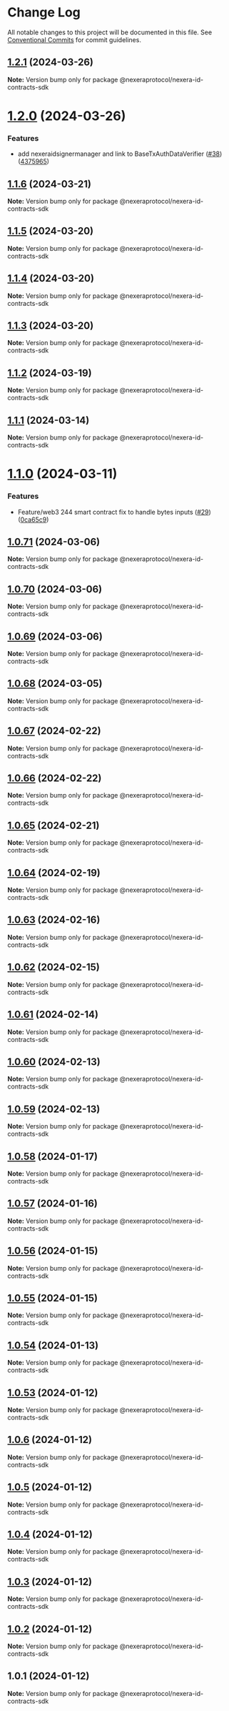 # Change Log

All notable changes to this project will be documented in this file.
See [Conventional Commits](https://conventionalcommits.org) for commit guidelines.

## [1.2.1](https://github.com/NexeraProtocol/NexeraIDContracts/compare/@nexeraprotocol/nexera-id-contracts-sdk@1.2.0...@nexeraprotocol/nexera-id-contracts-sdk@1.2.1) (2024-03-26)

**Note:** Version bump only for package @nexeraprotocol/nexera-id-contracts-sdk





# [1.2.0](https://github.com/NexeraProtocol/NexeraIDContracts/compare/@nexeraprotocol/nexera-id-contracts-sdk@1.1.6...@nexeraprotocol/nexera-id-contracts-sdk@1.2.0) (2024-03-26)


### Features

* add nexeraidsignermanager and link to BaseTxAuthDataVerifier ([#38](https://github.com/NexeraProtocol/NexeraIDContracts/issues/38)) ([4375965](https://github.com/NexeraProtocol/NexeraIDContracts/commit/43759654072d886d3f5f2c512d4fa2cc2a0600eb))





## [1.1.6](https://github.com/NexeraProtocol/NexeraIDContracts/compare/@nexeraprotocol/nexera-id-contracts-sdk@1.1.5...@nexeraprotocol/nexera-id-contracts-sdk@1.1.6) (2024-03-21)

**Note:** Version bump only for package @nexeraprotocol/nexera-id-contracts-sdk





## [1.1.5](https://github.com/NexeraProtocol/NexeraIDContracts/compare/@nexeraprotocol/nexera-id-contracts-sdk@1.1.4...@nexeraprotocol/nexera-id-contracts-sdk@1.1.5) (2024-03-20)

**Note:** Version bump only for package @nexeraprotocol/nexera-id-contracts-sdk





## [1.1.4](https://github.com/NexeraProtocol/NexeraIDContracts/compare/@nexeraprotocol/nexera-id-contracts-sdk@1.1.3...@nexeraprotocol/nexera-id-contracts-sdk@1.1.4) (2024-03-20)

**Note:** Version bump only for package @nexeraprotocol/nexera-id-contracts-sdk





## [1.1.3](https://github.com/NexeraProtocol/NexeraIDContracts/compare/@nexeraprotocol/nexera-id-contracts-sdk@1.1.2...@nexeraprotocol/nexera-id-contracts-sdk@1.1.3) (2024-03-20)

**Note:** Version bump only for package @nexeraprotocol/nexera-id-contracts-sdk





## [1.1.2](https://github.com/NexeraProtocol/NexeraIDContracts/compare/@nexeraprotocol/nexera-id-contracts-sdk@1.1.1...@nexeraprotocol/nexera-id-contracts-sdk@1.1.2) (2024-03-19)

**Note:** Version bump only for package @nexeraprotocol/nexera-id-contracts-sdk





## [1.1.1](https://github.com/NexeraProtocol/NexeraIDContracts/compare/@nexeraprotocol/nexera-id-contracts-sdk@1.1.0...@nexeraprotocol/nexera-id-contracts-sdk@1.1.1) (2024-03-14)

**Note:** Version bump only for package @nexeraprotocol/nexera-id-contracts-sdk





# [1.1.0](https://github.com/NexeraProtocol/NexeraIDContracts/compare/@nexeraprotocol/nexera-id-contracts-sdk@1.0.71...@nexeraprotocol/nexera-id-contracts-sdk@1.1.0) (2024-03-11)


### Features

* Feature/web3 244 smart contract fix to handle bytes inputs ([#29](https://github.com/NexeraProtocol/NexeraIDContracts/issues/29)) ([0ca65c9](https://github.com/NexeraProtocol/NexeraIDContracts/commit/0ca65c973792e4e88cb02dd8bf885b924503377e))





## [1.0.71](https://github.com/NexeraProtocol/NexeraIDContracts/compare/@nexeraprotocol/nexera-id-contracts-sdk@1.0.70...@nexeraprotocol/nexera-id-contracts-sdk@1.0.71) (2024-03-06)

**Note:** Version bump only for package @nexeraprotocol/nexera-id-contracts-sdk





## [1.0.70](https://github.com/NexeraProtocol/NexeraIDContracts/compare/@nexeraprotocol/nexera-id-contracts-sdk@1.0.69...@nexeraprotocol/nexera-id-contracts-sdk@1.0.70) (2024-03-06)

**Note:** Version bump only for package @nexeraprotocol/nexera-id-contracts-sdk





## [1.0.69](https://github.com/NexeraProtocol/NexeraIDContracts/compare/@nexeraprotocol/nexera-id-contracts-sdk@1.0.68...@nexeraprotocol/nexera-id-contracts-sdk@1.0.69) (2024-03-06)

**Note:** Version bump only for package @nexeraprotocol/nexera-id-contracts-sdk





## [1.0.68](https://github.com/NexeraProtocol/NexeraIDContracts/compare/@nexeraprotocol/nexera-id-contracts-sdk@1.0.67...@nexeraprotocol/nexera-id-contracts-sdk@1.0.68) (2024-03-05)

**Note:** Version bump only for package @nexeraprotocol/nexera-id-contracts-sdk

## [1.0.67](https://github.com/NexeraProtocol/NexeraIDContracts/compare/@nexeraprotocol/nexera-id-contracts-sdk@1.0.66...@nexeraprotocol/nexera-id-contracts-sdk@1.0.67) (2024-02-22)

**Note:** Version bump only for package @nexeraprotocol/nexera-id-contracts-sdk

## [1.0.66](https://github.com/NexeraProtocol/NexeraIDContracts/compare/@nexeraprotocol/nexera-id-contracts-sdk@1.0.65...@nexeraprotocol/nexera-id-contracts-sdk@1.0.66) (2024-02-22)

**Note:** Version bump only for package @nexeraprotocol/nexera-id-contracts-sdk

## [1.0.65](https://github.com/NexeraProtocol/NexeraIDContracts/compare/@nexeraprotocol/nexera-id-contracts-sdk@1.0.64...@nexeraprotocol/nexera-id-contracts-sdk@1.0.65) (2024-02-21)

**Note:** Version bump only for package @nexeraprotocol/nexera-id-contracts-sdk

## [1.0.64](https://github.com/NexeraProtocol/NexeraIDContracts/compare/@nexeraprotocol/nexera-id-contracts-sdk@1.0.63...@nexeraprotocol/nexera-id-contracts-sdk@1.0.64) (2024-02-19)

**Note:** Version bump only for package @nexeraprotocol/nexera-id-contracts-sdk

## [1.0.63](https://github.com/NexeraProtocol/NexeraIDContracts/compare/@nexeraprotocol/nexera-id-contracts-sdk@1.0.62...@nexeraprotocol/nexera-id-contracts-sdk@1.0.63) (2024-02-16)

**Note:** Version bump only for package @nexeraprotocol/nexera-id-contracts-sdk

## [1.0.62](https://github.com/NexeraProtocol/NexeraIDContracts/compare/@nexeraprotocol/nexera-id-contracts-sdk@1.0.61...@nexeraprotocol/nexera-id-contracts-sdk@1.0.62) (2024-02-15)

**Note:** Version bump only for package @nexeraprotocol/nexera-id-contracts-sdk

## [1.0.61](https://github.com/NexeraProtocol/NexeraIDContracts/compare/@nexeraprotocol/nexera-id-contracts-sdk@1.0.60...@nexeraprotocol/nexera-id-contracts-sdk@1.0.61) (2024-02-14)

**Note:** Version bump only for package @nexeraprotocol/nexera-id-contracts-sdk

## [1.0.60](https://github.com/NexeraProtocol/NexeraIDContracts/compare/@nexeraprotocol/nexera-id-contracts-sdk@1.0.59...@nexeraprotocol/nexera-id-contracts-sdk@1.0.60) (2024-02-13)

**Note:** Version bump only for package @nexeraprotocol/nexera-id-contracts-sdk

## [1.0.59](https://github.com/NexeraProtocol/NexeraIDContracts/compare/@nexeraprotocol/nexera-id-contracts-sdk@1.0.58...@nexeraprotocol/nexera-id-contracts-sdk@1.0.59) (2024-02-13)

**Note:** Version bump only for package @nexeraprotocol/nexera-id-contracts-sdk

## [1.0.58](https://github.com/NexeraProtocol/NexeraIDContracts/compare/@nexeraprotocol/nexera-id-contracts-sdk@1.0.57...@nexeraprotocol/nexera-id-contracts-sdk@1.0.58) (2024-01-17)

**Note:** Version bump only for package @nexeraprotocol/nexera-id-contracts-sdk

## [1.0.57](https://github.com/NexeraProtocol/NexeraIDContracts/compare/@nexeraprotocol/nexera-id-contracts-sdk@1.0.56...@nexeraprotocol/nexera-id-contracts-sdk@1.0.57) (2024-01-16)

**Note:** Version bump only for package @nexeraprotocol/nexera-id-contracts-sdk

## [1.0.56](https://github.com/NexeraProtocol/NexeraIDContracts/compare/@nexeraprotocol/nexera-id-contracts-sdk@1.0.55...@nexeraprotocol/nexera-id-contracts-sdk@1.0.56) (2024-01-15)

**Note:** Version bump only for package @nexeraprotocol/nexera-id-contracts-sdk

## [1.0.55](https://github.com/NexeraProtocol/NexeraIDContracts/compare/@nexeraprotocol/nexera-id-contracts-sdk@1.0.54...@nexeraprotocol/nexera-id-contracts-sdk@1.0.55) (2024-01-15)

**Note:** Version bump only for package @nexeraprotocol/nexera-id-contracts-sdk

## [1.0.54](https://github.com/NexeraProtocol/NexeraIDContracts/compare/@nexeraprotocol/nexera-id-contracts-sdk@1.0.53...@nexeraprotocol/nexera-id-contracts-sdk@1.0.54) (2024-01-13)

**Note:** Version bump only for package @nexeraprotocol/nexera-id-contracts-sdk

## [1.0.53](https://github.com/NexeraProtocol/NexeraIDContracts/compare/@nexeraprotocol/nexera-id-contracts-sdk@1.0.6...@nexeraprotocol/nexera-id-contracts-sdk@1.0.53) (2024-01-12)

**Note:** Version bump only for package @nexeraprotocol/nexera-id-contracts-sdk

## [1.0.6](https://github.com/NexeraProtocol/NexeraIDContracts/compare/@nexeraprotocol/nexera-id-contracts-sdk@1.0.5...@nexeraprotocol/nexera-id-contracts-sdk@1.0.6) (2024-01-12)

**Note:** Version bump only for package @nexeraprotocol/nexera-id-contracts-sdk

## [1.0.5](https://github.com/NexeraProtocol/NexeraIDContracts/compare/@nexeraprotocol/nexera-id-contracts-sdk@1.0.4...@nexeraprotocol/nexera-id-contracts-sdk@1.0.5) (2024-01-12)

**Note:** Version bump only for package @nexeraprotocol/nexera-id-contracts-sdk

## [1.0.4](https://github.com/NexeraProtocol/NexeraIDContracts/compare/@nexeraprotocol/nexera-id-contracts-sdk@1.0.3...@nexeraprotocol/nexera-id-contracts-sdk@1.0.4) (2024-01-12)

**Note:** Version bump only for package @nexeraprotocol/nexera-id-contracts-sdk

## [1.0.3](https://github.com/NexeraProtocol/NexeraIDContracts/compare/@nexeraprotocol/nexera-id-contracts-sdk@1.0.2...@nexeraprotocol/nexera-id-contracts-sdk@1.0.3) (2024-01-12)

**Note:** Version bump only for package @nexeraprotocol/nexera-id-contracts-sdk

## [1.0.2](https://github.com/NexeraProtocol/NexeraIDContracts/compare/@nexeraprotocol/nexera-id-contracts-sdk@1.0.1...@nexeraprotocol/nexera-id-contracts-sdk@1.0.2) (2024-01-12)

**Note:** Version bump only for package @nexeraprotocol/nexera-id-contracts-sdk

## 1.0.1 (2024-01-12)

**Note:** Version bump only for package @nexeraprotocol/nexera-id-contracts-sdk
